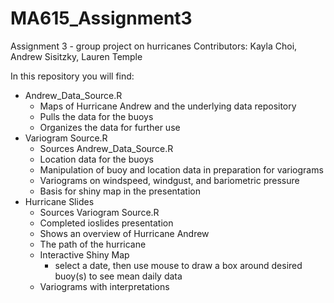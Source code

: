 # MA615_Assignment3
Assignment 3 - group project on hurricanes 
Contributors: Kayla Choi, Andrew Sisitzky, Lauren Temple

In this repository you will find: 
- Andrew_Data_Source.R
  - Maps of Hurricane Andrew and the underlying data repository
  - Pulls the data for the buoys
  - Organizes the data for further use
- Variogram Source.R 
  - Sources Andrew_Data_Source.R
  - Location data for the buoys
  - Manipulation of buoy and location data in preparation for variograms
  - Variograms on windspeed, windgust, and bariometric pressure
  - Basis for shiny map in the presentation
- Hurricane Slides
  - Sources Variogram Source.R
  - Completed ioslides presentation
  - Shows an overview of Hurricane Andrew
  - The path of the hurricane
  - Interactive Shiny Map
    - select a date, then use mouse to draw a box around desired buoy(s) to see mean daily data
  - Variograms with interpretations